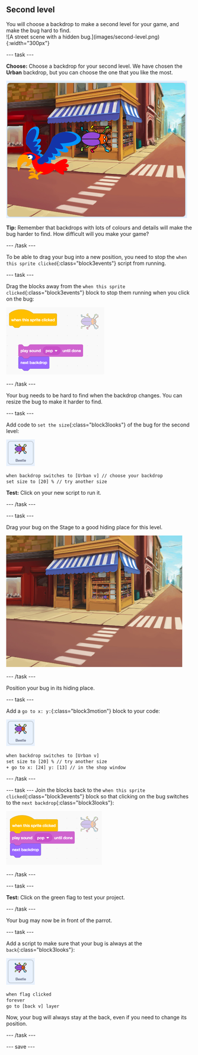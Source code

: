 ## Second level

<div style="display: flex; flex-wrap: wrap">
<div style="flex-basis: 200px; flex-grow: 1; margin-right: 15px;">
You will choose a backdrop to make a second level for your game, and make the bug hard to find. 
</div>
<div>
![A street scene with a hidden bug.](images/second-level.png){:width="300px"}
</div>
</div>

--- task ---

**Choose:** Choose a backdrop for your second level. We have chosen the **Urban** backdrop, but you can choose the one that you like the most. 

![](images/insert-urban-backdrop.png)

**Tip:** Remember that backdrops with lots of colours and details will make the bug harder to find. How difficult will you make your game?  

--- /task ---

To be able to drag your bug into a new position, you need to stop the `when this sprite clicked`{:class="block3events"} script from running.

--- task ---

Drag the blocks away from the `when this sprite clicked`{:class="block3events"} block to stop them running when you click on the bug:

![](images/breaking-script.png)

--- /task ---

Your bug needs to be hard to find when the backdrop changes. You can resize the bug to make it harder to find.

--- task ---

Add code to `set the size`{:class="block3looks"} of the bug for the second level:

![The bug sprite.](images/bug-sprite.png)

```blocks3
when backdrop switches to [Urban v] // choose your backdrop
set size to [20] % // try another size 
```

**Test:** Click on your new script to run it.

--- /task ---

--- task ---

Drag your bug on the Stage to a good hiding place for this level. 

![The bug hidden in the window in the middle of the backdrop.](images/hidden-urban-backdrop.png)

--- /task ---

Position your bug in its hiding place.

--- task ---

Add a `go to x: y:`{:class="block3motion"} block to your code:

![The bug sprite.](images/bug-sprite.png)

```blocks3
when backdrop switches to [Urban v]
set size to [20] % // try another size 
+ go to x: [24] y: [13] // in the shop window
```

--- /task ---

--- task ---
Join the blocks back to the `when this sprite clicked`{:class="block3events"} block so that clicking on the bug switches to the `next backdrop`{:class="block3looks"}:

![](images/fixed-script.png)

--- /task ---

--- task ---

**Test:** Click on the green flag to test your project. 

--- /task ---

Your bug may now be in front of the parrot. 

--- task ---

Add a script to make sure that your bug is always at the `back`{:class="block3looks"}:

![The bug sprite.](images/bug-sprite.png)

```blocks3
when flag clicked
forever
go to [back v] layer
```

Now, your bug will always stay at the back, even if you need to change its position.

--- /task ---

--- save ---
